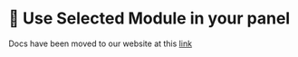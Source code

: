 # 📶 Use Selected Module in your panel

Docs have been moved to our website at this [link](https://tomatophp.com/en/open-source/filament-plugins)
